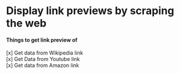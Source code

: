 # Display link previews by scraping the web

#### Things to get link preview of

[x] Get data from Wikipedia link<br />
[x] Get Data from Youtube link<br />
[x] Get data from Amazon link<br />
